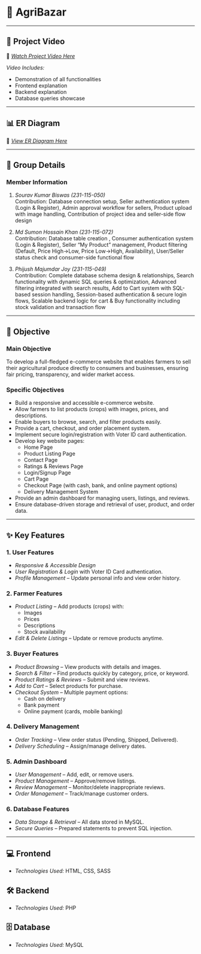 # 📌 AgriBazar

---

## 🎥 Project Video
📌 [*Watch Project Video Here*](https://youtu.be/YOCWALiFaLs?feature=shared)

*Video Includes:*
- Demonstration of all functionalities
- Frontend explanation
- Backend explanation
- Database queries showcase

---

## 📊 ER Diagram
📌 [*View ER Diagram Here*](https://github.com/sumon2003/ER-Diagram)  

---

## 👥 Group Details

### Member Information

1. *Sourav Kumar Biswas (231-115-050)*  
   Contribution: Database connection setup, Seller authentication system (Login & Register), Admin approval workflow for sellers, Product upload with image handling, Contribution of project idea and seller-side flow design

2. *Md Sumon Hossain Khan (231-115-072)*  
   Contribution: Database table creation , Consumer authentication system (Login & Register), Seller “My Product” management, Product filtering (Default, Price High→Low, Price Low→High, Availability), User/Seller status check and consumer-side functional flow

3. *Phijush Majumdar Joy (231-115-049)*  
   Contribution: Complete database schema design & relationships, Search functionality with dynamic SQL queries & optimization, Advanced filtering integrated with search results, Add to Cart system with SQL-based session handling, Session-based authentication & secure login flows, Scalable backend logic for cart & Buy functionality including stock validation and transaction flow

---

## 🎯 Objective

### Main Objective
To develop a full-fledged e-commerce website that enables farmers to sell their agricultural produce directly to consumers and businesses, ensuring fair pricing, transparency, and wider market access.

### Specific Objectives
- Build a responsive and accessible e-commerce website.
- Allow farmers to list products (crops) with images, prices, and descriptions.
- Enable buyers to browse, search, and filter products easily.
- Provide a cart, checkout, and order placement system.
- Implement secure login/registration with Voter ID card authentication.
- Develop key website pages:
  - Home Page
  - Product Listing Page
  - Contact Page
  - Ratings & Reviews Page
  - Login/Signup Page
  - Cart Page
  - Checkout Page (with cash, bank, and online payment options)
  - Delivery Management System
- Provide an admin dashboard for managing users, listings, and reviews.
- Ensure database-driven storage and retrieval of user, product, and order data.

---

## ✨ Key Features

### 1. User Features
- *Responsive & Accessible Design* 
- *User Registration & Login* with Voter ID Card authentication.
- *Profile Management* – Update personal info and view order history.

### 2. Farmer Features
- *Product Listing* – Add products (crops) with:
  - Images
  - Prices
  - Descriptions
  - Stock availability
- *Edit & Delete Listings* – Update or remove products anytime.

### 3. Buyer Features
- *Product Browsing* – View products with details and images.
- *Search & Filter* – Find products quickly by category, price, or keyword.
- *Product Ratings & Reviews* – Submit and view reviews.
- *Add to Cart* – Select products for purchase.
- *Checkout System* – Multiple payment options:
  - Cash on delivery
  - Bank payment
  - Online payment (cards, mobile banking)

### 4. Delivery Management
- *Order Tracking* – View order status (Pending, Shipped, Delivered).
- *Delivery Scheduling* – Assign/manage delivery dates.

### 5. Admin Dashboard
- *User Management* – Add, edit, or remove users.
- *Product Management* – Approve/remove listings.
- *Review Management* – Monitor/delete inappropriate reviews.
- *Order Management* – Track/manage customer orders.

### 6. Database Features
- *Data Storage & Retrieval* – All data stored in MySQL.
- *Secure Queries* – Prepared statements to prevent SQL injection.

---

## 💻 Frontend
- *Technologies Used:* HTML, CSS, SASS

## 🛠 Backend
- *Technologies Used:* PHP

## 🗄 Database
- *Technologies Used:* MySQL
